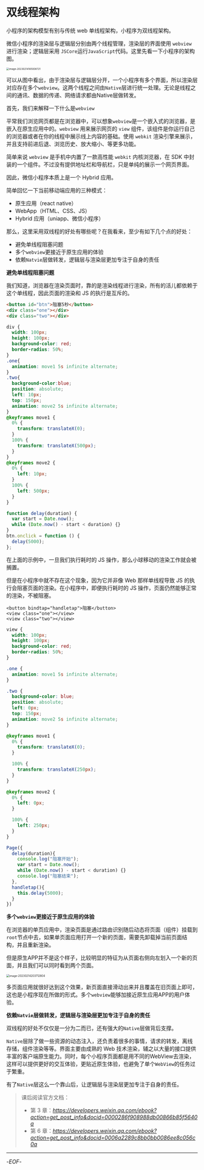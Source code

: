 # 双线程架构

小程序的架构模型有别与传统 web 单线程架构，小程序为双线程架构。

微信小程序的渲染层与逻辑层分别由两个线程管理，渲染层的界面使用 `webview` 进行渲染；逻辑层采用 `JSCore`运行`JavaScript`代码。这里先看一下小程序的架构图。

<img src="https://xiejie-typora.oss-cn-chengdu.aliyuncs.com/2023-02-14-085008.png" alt="image-20230214165008721" style="zoom:45%;" />

可以从图中看出，由于渲染层与逻辑层分开，一个小程序有多个界面，所以渲染层对应存在多个`webview`。这两个线程之间由`Native`层进行统一处理。无论是线程之间的通讯、数据的传递、网络请求都由Native层做转发。

首先，我们来解释一下什么是`webview`

平常我们浏览网页都是在浏览器中，可以想象`webview`是一个嵌入式的浏览器，是嵌入在原生应用中的。`webview` 用来展示网页的 `view` 组件，该组件是你运行自己的浏览器或者在你的线程中展示线上内容的基础。使用 `webkit` 渲染引擎来展示，并且支持前进后退、浏览历史、放大缩小、等更多功能。

简单来说 `webview` 是手机中内置了一款高性能 `webkit` 内核浏览器，在 SDK 中封装的一个组件。不过没有提供地址栏和导航栏，只是单纯的展示一个网页界面。

因此，微信小程序本质上是一个 Hybrid 应用。

简单回忆一下当前移动端应用的三种模式：

- 原生应用（react native）
- WebApp（HTML、CSS、JS）
- Hybrid 应用（uniapp、微信小程序）



那么，这里采用双线程的好处有哪些呢？在我看来，至少有如下几个点的好处：

- 避免单线程阻塞问题
- 多个`webview`更接近于原生应用的体验
- 依赖`Natvie`层做转发，逻辑层与渲染层更加专注于自身的责任



**避免单线程阻塞问题**

我们知道，浏览器在渲染页面时，靠的是渲染线程进行渲染，所有的活儿都依赖于这个单线程，因此页面的渲染和 JS 的执行是互斥的。

```html
<button id="btn">阻塞5秒</button>
<div class="one"></div>
<div class="two"></div>
```

```css
div {
  width: 100px;
  height: 100px;
  background-color: red;
  border-radius: 50%;
}
.one{
  animation: move1 5s infinite alternate;
}
.two{
  background-color:blue;
  position: absolute;
  left: 10px;
  top: 150px;
  animation: move2 5s infinite alternate;
}
@keyframes move1 {
  0% {
    transform: translateX(0);
  }
  100% {
    transform: translateX(500px);
  }
}
@keyframes move2 {
  0% {
    left: 10px;
  }
  100% {
    left: 500px;
  }
}
```

```js
function delay(duration) {
  var start = Date.now();
  while (Date.now() - start < duration) {}
}
btn.onclick = function () {
  delay(5000);
};
```

在上面的示例中，一旦我们执行耗时的 JS 操作，那么小球移动的渲染工作就会被搁置。

但是在小程序中就不存在这个现象，因为它并非像 Web 那样单线程导致 JS 的执行会阻塞页面的渲染。在小程序中，即便执行耗时的 JS 操作，页面仍然能够正常的渲染，不被阻塞。

```wxml
<button bindtap="handletap">阻塞</button>
<view class="one"></view>
<view class="two"></view>
```

```css
view {
  width: 100px;
  height: 100px;
  background-color: red;
  border-radius: 50%;
}

.one {
  animation: move1 5s infinite alternate;
}

.two {
  background-color: blue;
  position: absolute;
  left: 0px;
  top: 150px;
  animation: move2 5s infinite alternate;
}

@keyframes move1 {
  0% {
    transform: translateX(0);
  }

  100% {
    transform: translateX(250px);
  }
}

@keyframes move2 {
  0% {
    left: 0px;
  }

  100% {
    left: 250px;
  }
}
```

```js
Page({
  delay(duration){
    console.log("阻塞开始");
    var start = Date.now();
    while (Date.now() - start < duration) {}
    console.log("阻塞结束");
  },
  handletap(){
    this.delay(5000);
  }
})
```



**多个`webview`更接近于原生应用的体验**

在浏览器的单页应用中，渲染页面是通过路由识别随后动态将页面（组件）挂载到`root`节点中去，如果单页面应用打开一个新的页面，需要先卸载掉当前页面结构，并且重新渲染。

但是原生APP并不是这个样子，比较明显的特征为从页面右侧向左划入一个新的页面，并且我们可以同时看到两个页面。

<img src="https://xiejie-typora.oss-cn-chengdu.aliyuncs.com/2023-02-14-123712.png" alt="image-20230214203712804" style="zoom:50%;" />

多页面应用就很好达到这个效果，新页面直接滑动出来并且覆盖在旧页面上即可，这也是小程序现在所做的形式。多个`webview`能够加接近原生应用APP的用户体验。



**依赖`Natvie`层做转发，逻辑层与渲染层更加专注于自身的责任**

双线程的好处不仅仅是一分为二而已，还有强大的`Native`层做背后支撑。

`Native`层除了做一些资源的动态注入，还负责着很多的事情，请求的转发，离线存储，组件渲染等等。界面主要由成熟的 Web 技术渲染，辅之以大量的接口提供丰富的客户端原生能力。同时，每个小程序页面都是用不同的WebView去渲染，这样可以提供更好的交互体验，更贴近原生体验，也避免了单个`WebView`的任务过于繁重。

有了`Native`层这么一个靠山后，让逻辑层与渲染层更加专注于自身的责任。



> 课后阅读官方文档：
>
> - 第 3 章：*https://developers.weixin.qq.com/ebook?action=get_post_info&docid=0000286f908988db00866b85f5640a*
> - 第 6 章：*https://developers.weixin.qq.com/ebook?action=get_post_info&docid=0006a2289c8bb0bb0086ee8c056c0a*

---



-*EOF*-